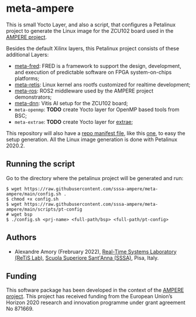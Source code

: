# meta-ampere

This is small Yocto Layer, and also a script, that configures a Petalinux project to generate the Linux image for the ZCU102 board used in the [AMPERE project](https://ampere-euproject.eu/).

Besides the default Xilinx layers, this Petalinux project consists of these additional Layers:
- [meta-fred](https://github.com/fred-framework/meta-fred): FRED is a framework to support the design, development, and execution of predictable software on FPGA system-on-chips platforms; 
- [meta-retis](https://github.com/fred-framework/meta-retis): Linux kernel ans rootfs customized for realtime development;
- [meta-ros](https://github.com/sssa-ampere/meta-ros): ROS2 middleware used by the AMPERE project demonstrators;
- [meta-dnn](https://github.com/sssa-ampere/meta-dnn): Vitis AI setup for the ZCU102 board;
- `meta-openmp`: **TODO** create Yocto layer for OpenMP based tools from BSC;
- `meta-extrae`: **TODO** create Yocto layer for [extrae](https://github.com/bsc-performance-tools/extrae);

This repository will also have a [repo manifest file](https://git-repo.info/en/docs/multi-repos/manifest-format/), like this [one](https://github.com/Xilinx/yocto-manifests), to easy the setup generation. All the Linux image generation is done with Petalinux 2020.2.

## Running the script

Go to the directory where the petalinux project will be generated and run:

    $ wget https://raw.githubusercontent.com/sssa-ampere/meta-ampere/main/config.sh .
    $ chmod +x config.sh
    $ wget https://raw.githubusercontent.com/sssa-ampere/meta-ampere/main/scripts/pt-config
    # wget bsp
    $ ./config.sh <prj-name> <full-path/bsp> <full-path/pt-config>

## Authors

 - Alexandre Amory (Frebruary 2022), [Real-Time Systems Laboratory (ReTiS Lab)](https://retis.santannapisa.it/), [Scuola Superiore Sant'Anna (SSSA)](https://www.santannapisa.it/), Pisa, Italy.

## Funding
 
This software package has been developed in the context of the [AMPERE project](https://ampere-euproject.eu/). This project has received funding from the European Union’s Horizon 2020 research and innovation programme under grant agreement No 871669.
